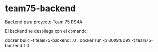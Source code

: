 # team75-backend
Backend para proyecto Team 75 DS4A

El backend se despliega con el comando:

docker build -t team75-backend:1.0 .
docker run -p 8099:8099 -t team75-backend:1.0
